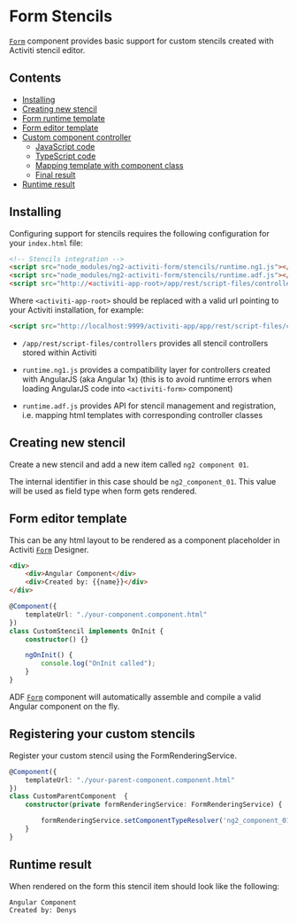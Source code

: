 # Form Stencils

[`Form`](../../lib/process-services/src/lib/task-list/models/form.model.ts) component provides basic support for custom stencils created with Activiti stencil editor.

## Contents

-   [Installing](#installing)
-   [Creating new stencil](#creating-new-stencil)
-   [Form runtime template](#form-runtime-template)
-   [Form editor template](#form-editor-template)
-   [Custom component controller](#custom-component-controller)
    -   [JavaScript code](#javascript-code)
    -   [TypeScript code](#typescript-code)
    -   [Mapping template with component class](#mapping-template-with-component-class)
    -   [Final result](#final-result)
-   [Runtime result](#runtime-result)

## Installing

Configuring support for stencils requires the following configuration for your `index.html` file:

```html
<!-- Stencils integration -->
<script src="node_modules/ng2-activiti-form/stencils/runtime.ng1.js"></script>
<script src="node_modules/ng2-activiti-form/stencils/runtime.adf.js"></script>
<script src="http://<activiti-app-root>/app/rest/script-files/controllers"></script>
```

Where `<activiti-app-root>` should be replaced with a valid url pointing to your Activiti installation, for example:

```html
<script src="http://localhost:9999/activiti-app/app/rest/script-files/controllers"></script>
```

-   `/app/rest/script-files/controllers`
    provides all stencil controllers stored within Activiti

-   `runtime.ng1.js`
    provides a compatibility layer for controllers created with AngularJS (aka Angular 1x)
    (this is to avoid runtime errors when loading AngularJS code into `<activiti-form>` component)

-   `runtime.adf.js`
    provides API for stencil management and registration,
    i.e. mapping html templates with corresponding controller classes

## Creating new stencil

Create a new stencil and add a new item called `ng2 component 01`.

The internal identifier in this case should be `ng2_component_01`.
This value will be used as field type when form gets rendered.


## Form editor template

This can be any html layout to be rendered as a component placeholder in Activiti [`Form`](../../lib/process-services/src/lib/task-list/models/form.model.ts) Designer.

```html
<div>
    <div>Angular Component</div>
    <div>Created by: {{name}}</div>
</div>
```

```ts
@Component({
    templateUrl: "./your-component.component.html"
})
class CustomStencil implements OnInit {
    constructor() {}

    ngOnInit() {
        console.log("OnInit called");
    }
}
```

ADF [`Form`](../../lib/process-services/src/lib/task-list/models/form.model.ts) component will automatically assemble and compile a valid Angular component on the fly.

## Registering your custom stencils

Register your custom stencil using the FormRenderingService.
```ts
@Component({
    templateUrl: "./your-parent-component.component.html"
})
class CustomParentComponent  {
    constructor(private formRenderingService: FormRenderingService) {

        formRenderingService.setComponentTypeResolver('ng2_component_01', () => CustomStencil, true);
    }
}
```

## Runtime result

When rendered on the form this stencil item should look like the following:

```html
Angular Component 
Created by: Denys
```
